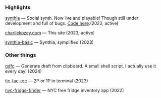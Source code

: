 <!-- title: Projects -->

### Highlights

[synthia](https://synthia-client.onrender.com/) — Social synth. Now live and playable! Though still under development and full of bugs. [Code here](https://github.com/charliekozey/synthia).(2023, active)

[charliekozey.com](https://github.com/charliekozey/charliekozey.github.io) — This site (2023, active)

[synthia-basic](https://www.charliekozey.com/synthia-basic/) — Synthia, symplified (2023)


### Other things

[gdfc](https://gist.github.com/charliekozey/0491f84cd23d87db25951746ee8b5c7c) — Generate draft from clipboard. A small shell script. I actually use it every day! (2024)

[tic-tac-toe](https://github.com/charliekozey/tic-tac-toe/blob/main/tic_tac_toe.py) — 2P or 1P in terminal (2023)

[nyc-fridge-finder](https://github.com/charliekozey/community-fridge-finder) — NYC free fridge inventory app (2022)